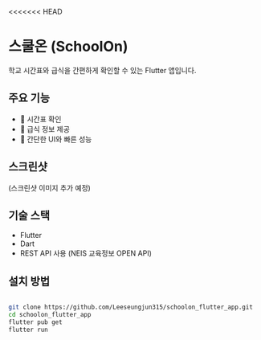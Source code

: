 <<<<<<< HEAD
# 스쿨온 (SchoolOn)

학교 시간표와 급식을 간편하게 확인할 수 있는 Flutter 앱입니다.

## 주요 기능
- 📅 시간표 확인
- 🍱 급식 정보 제공
- 🧭 간단한 UI와 빠른 성능

## 스크린샷
(스크린샷 이미지 추가 예정)

## 기술 스택
- Flutter
- Dart
- REST API 사용 (NEIS 교육정보 OPEN API)

## 설치 방법
```bash

git clone https://github.com/Leeseungjun315/schoolon_flutter_app.git
cd schoolon_flutter_app
flutter pub get
flutter run
